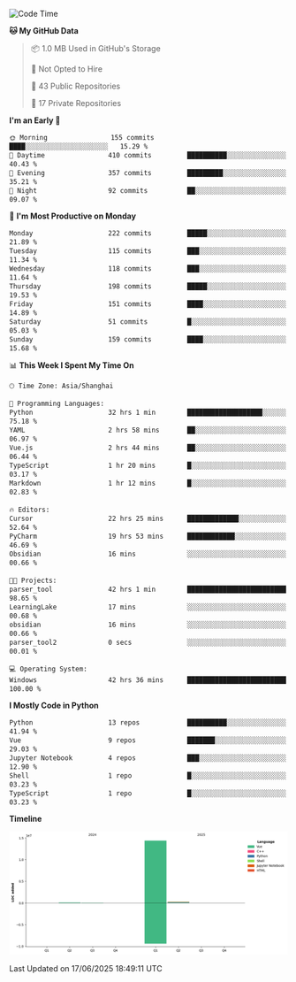 <!--START_SECTION:waka-->
![Code Time](http://img.shields.io/badge/Code%20Time-413%20hrs%2011%20mins-blue)

**🐱 My GitHub Data** 

> 📦 1.0 MB Used in GitHub's Storage 
 > 
> 🚫 Not Opted to Hire
 > 
> 📜 43 Public Repositories 
 > 
> 🔑 17 Private Repositories 
 > 
**I'm an Early 🐤** 

```text
🌞 Morning                155 commits         ████░░░░░░░░░░░░░░░░░░░░░   15.29 % 
🌆 Daytime                410 commits         ██████████░░░░░░░░░░░░░░░   40.43 % 
🌃 Evening                357 commits         █████████░░░░░░░░░░░░░░░░   35.21 % 
🌙 Night                  92 commits          ██░░░░░░░░░░░░░░░░░░░░░░░   09.07 % 
```
📅 **I'm Most Productive on Monday** 

```text
Monday                   222 commits         █████░░░░░░░░░░░░░░░░░░░░   21.89 % 
Tuesday                  115 commits         ███░░░░░░░░░░░░░░░░░░░░░░   11.34 % 
Wednesday                118 commits         ███░░░░░░░░░░░░░░░░░░░░░░   11.64 % 
Thursday                 198 commits         █████░░░░░░░░░░░░░░░░░░░░   19.53 % 
Friday                   151 commits         ████░░░░░░░░░░░░░░░░░░░░░   14.89 % 
Saturday                 51 commits          █░░░░░░░░░░░░░░░░░░░░░░░░   05.03 % 
Sunday                   159 commits         ████░░░░░░░░░░░░░░░░░░░░░   15.68 % 
```


📊 **This Week I Spent My Time On** 

```text
🕑︎ Time Zone: Asia/Shanghai

💬 Programming Languages: 
Python                   32 hrs 1 min        ███████████████████░░░░░░   75.18 % 
YAML                     2 hrs 58 mins       ██░░░░░░░░░░░░░░░░░░░░░░░   06.97 % 
Vue.js                   2 hrs 44 mins       ██░░░░░░░░░░░░░░░░░░░░░░░   06.44 % 
TypeScript               1 hr 20 mins        █░░░░░░░░░░░░░░░░░░░░░░░░   03.17 % 
Markdown                 1 hr 12 mins        █░░░░░░░░░░░░░░░░░░░░░░░░   02.83 % 

🔥 Editors: 
Cursor                   22 hrs 25 mins      █████████████░░░░░░░░░░░░   52.64 % 
PyCharm                  19 hrs 53 mins      ████████████░░░░░░░░░░░░░   46.69 % 
Obsidian                 16 mins             ░░░░░░░░░░░░░░░░░░░░░░░░░   00.66 % 

🐱‍💻 Projects: 
parser_tool              42 hrs 1 min        █████████████████████████   98.65 % 
LearningLake             17 mins             ░░░░░░░░░░░░░░░░░░░░░░░░░   00.68 % 
obsidian                 16 mins             ░░░░░░░░░░░░░░░░░░░░░░░░░   00.66 % 
parser_tool2             0 secs              ░░░░░░░░░░░░░░░░░░░░░░░░░   00.01 % 

💻 Operating System: 
Windows                  42 hrs 36 mins      █████████████████████████   100.00 % 
```

**I Mostly Code in Python** 

```text
Python                   13 repos            ██████████░░░░░░░░░░░░░░░   41.94 % 
Vue                      9 repos             ███████░░░░░░░░░░░░░░░░░░   29.03 % 
Jupyter Notebook         4 repos             ███░░░░░░░░░░░░░░░░░░░░░░   12.90 % 
Shell                    1 repo              █░░░░░░░░░░░░░░░░░░░░░░░░   03.23 % 
TypeScript               1 repo              █░░░░░░░░░░░░░░░░░░░░░░░░   03.23 % 
```



**Timeline**

![Lines of Code chart](https://raw.githubusercontent.com/White1943/White1943/main/assets/bar_graph.png)


 Last Updated on 17/06/2025 18:49:11 UTC
<!--END_SECTION:waka-->

